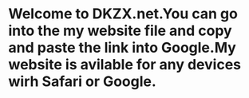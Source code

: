 # Welcome to DKZX.net.You can go into the my website file and copy and paste the link into Google.My website is avilable for any devices wirh Safari or Google.
